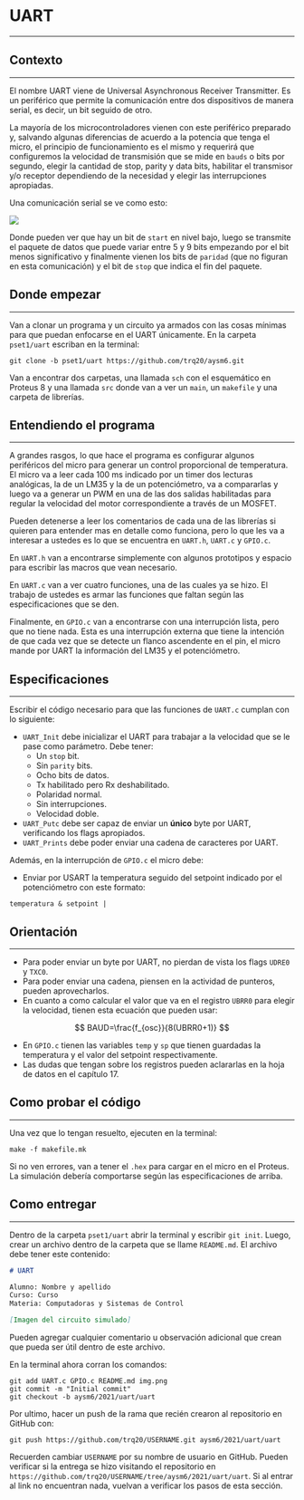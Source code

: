 <script type="text/javascript" charset="utf-8" 
src="https://cdn.mathjax.org/mathjax/latest/MathJax.js?config=TeX-AMS-MML_HTMLorMML,
https://vincenttam.github.io/javascripts/MathJaxLocal.js"></script>


# UART
---
## Contexto
---
El nombre UART viene de Universal Asynchronous Receiver Transmitter. Es un periférico que permite la comunicación entre dos dispositivos de manera serial, es decir, un bit seguido de otro.

La mayoría de los microcontroladores vienen con este periférico preparado y, salvando algunas diferencias de acuerdo a la potencia que tenga el micro, el principio de funcionamiento es el mismo y requerirá que configuremos la velocidad de transmisión que se mide en `bauds` o bits por segundo, elegir la cantidad de stop, parity y data bits, habilitar el transmisor y/o receptor dependiendo de la necesidad y elegir las interrupciones apropiadas.

Una comunicación serial se ve como esto:

![](./uart.png)

Donde pueden ver que hay un bit de `start` en nivel bajo, luego se transmite el paquete de datos que puede variar entre 5 y 9 bits empezando por el bit menos significativo y finalmente vienen los bits de `paridad` (que no figuran en esta comunicación) y el bit de `stop` que indica el fin del paquete.

## Donde empezar
---
Van a clonar un programa y un circuito ya armados con las cosas mínimas para que puedan enfocarse en el UART únicamente. En la carpeta `pset1/uart` escriban en la terminal:

```
git clone -b pset1/uart https://github.com/trq20/aysm6.git
```

Van a encontrar dos carpetas, una llamada `sch` con el esquemático en Proteus 8 y una llamada `src` donde van a ver un `main`, un `makefile` y una carpeta de librerías. 

## Entendiendo el programa
---
A grandes rasgos, lo que hace el programa es configurar algunos periféricos del micro para generar un control proporcional de temperatura. El micro va a leer cada 100 ms indicado por un timer dos lecturas analógicas, la de un LM35 y la de un potenciómetro, va a compararlas y luego va a generar un PWM en una de las dos salidas habilitadas para regular la velocidad del motor correspondiente a través de un MOSFET.

Pueden detenerse a leer los comentarios de cada una de las librerías si quieren para entender mas en detalle como funciona, pero lo que les va a interesar a ustedes es lo que se encuentra en `UART.h`, `UART.c` y `GPIO.c`.

En `UART.h` van a encontrarse simplemente con algunos prototipos y espacio para escribir las macros que vean necesario.

En `UART.c` van a ver cuatro funciones, una de las cuales ya se hizo. El trabajo de ustedes es armar las funciones que faltan según las especificaciones que se den.

Finalmente, en `GPIO.c` van a encontrarse con una interrupción lista, pero que no tiene nada. Esta es una interrupción externa que tiene la intención de que cada vez que se detecte un flanco ascendente en el pin, el micro mande por UART la información del LM35 y el potenciómetro.

## Especificaciones
---
Escribir el código necesario para que las funciones de `UART.c` cumplan con lo siguiente:
- `UART_Init` debe inicializar el UART para trabajar a la velocidad que se le pase como parámetro. Debe tener:
  - Un `stop` bit.
  - Sin `parity` bits.
  - Ocho bits de datos.
  - Tx habilitado pero Rx deshabilitado.
  - Polaridad normal.
  - Sin interrupciones.
  - Velocidad doble.
- `UART_Putc` debe ser capaz de enviar un **único** byte por UART, verificando los flags apropiados. 
- `UART_Prints` debe poder enviar una cadena de caracteres por UART.

Además, en la interrupción de `GPIO.c` el micro debe:
- Enviar por USART la temperatura seguido del setpoint indicado por el potenciómetro con este formato:

```
temperatura & setpoint |
```

## Orientación
---
- Para poder enviar un byte por UART, no pierdan de vista los flags `UDRE0` y `TXC0`.
- Para poder enviar una cadena, piensen en la actividad de punteros, pueden aprovecharlos.
- En cuanto a como calcular el valor que va en el registro `UBRR0` para elegir la velocidad, tienen esta ecuación que pueden usar:

$$
BAUD=\frac{f_{osc}}{8(UBRR0+1)}
$$

- En `GPIO.c` tienen las variables `temp` y `sp` que tienen guardadas la temperatura y el valor del setpoint respectivamente.
- Las dudas que tengan sobre los registros pueden aclararlas en la hoja de datos en el capítulo 17. 

## Como probar el código
---
Una vez que lo tengan resuelto, ejecuten en la terminal:

```
make -f makefile.mk
```

Si no ven errores, van a tener el `.hex` para cargar en el micro en el Proteus. La simulación debería comportarse según las especificaciones de arriba.

## Como entregar
---
Dentro de la carpeta `pset1/uart` abrir la terminal y escribir `git init`. Luego, crear un archivo dentro de la carpeta que se llame `README.md`. El archivo debe tener este contenido:

```markdown
# UART

Alumno: Nombre y apellido
Curso: Curso
Materia: Computadoras y Sistemas de Control

[Imagen del circuito simulado]
```

Pueden agregar cualquier comentario u observación adicional que crean que pueda ser útil dentro de este archivo.

En la terminal ahora corran los comandos:

```
git add UART.c GPIO.c README.md img.png
git commit -m "Initial commit"
git checkout -b aysm6/2021/uart/uart
```

Por ultimo, hacer un push de la rama que recién crearon al repositorio en GitHub con:

```
git push https://github.com/trq20/USERNAME.git aysm6/2021/uart/uart
```

Recuerden cambiar `USERNAME` por su nombre de usuario en GitHub. Pueden verificar si la entrega se hizo visitando el repositorio en `https://github.com/trq20/USERNAME/tree/aysm6/2021/uart/uart`. Si al entrar al link no encuentran nada, vuelvan a verificar los pasos de esta sección.
